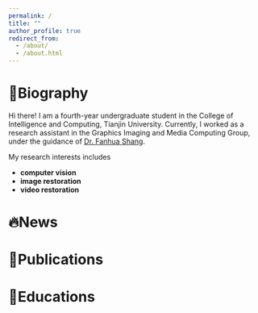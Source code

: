 ```yaml
---
permalink: /
title: ""
author_profile: true
redirect_from: 
  - /about/
  - /about.html
---
```

# 👀Biography

Hi there! I am a fourth-year undergraduate student in the College of Intelligence and Computing, Tianjin University.  Currently, I worked as a research assistant in the Graphics Imaging and Media Computing Group, under the guidance of  [Dr. Fanhua Shang](https://sites.google.com/site/fanhua217/home).

My research interests includes
 * **computer vision**
 * **image restoration**
 * **video restoration**

# 🔥News

# 📝Publications

# 📖Educations

